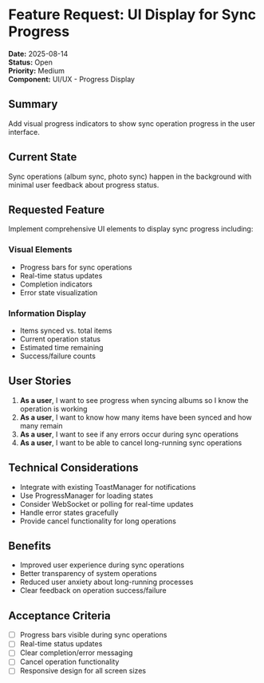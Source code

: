 # Feature Request: UI Display for Sync Progress

**Date:** 2025-08-14  
**Status:** Open  
**Priority:** Medium  
**Component:** UI/UX - Progress Display  

## Summary
Add visual progress indicators to show sync operation progress in the user interface.

## Current State
Sync operations (album sync, photo sync) happen in the background with minimal user feedback about progress status.

## Requested Feature
Implement comprehensive UI elements to display sync progress including:

### Visual Elements
- Progress bars for sync operations
- Real-time status updates
- Completion indicators
- Error state visualization

### Information Display
- Items synced vs. total items
- Current operation status
- Estimated time remaining
- Success/failure counts

## User Stories
1. **As a user**, I want to see progress when syncing albums so I know the operation is working
2. **As a user**, I want to know how many items have been synced and how many remain
3. **As a user**, I want to see if any errors occur during sync operations
4. **As a user**, I want to be able to cancel long-running sync operations

## Technical Considerations
- Integrate with existing ToastManager for notifications
- Use ProgressManager for loading states
- Consider WebSocket or polling for real-time updates
- Handle error states gracefully
- Provide cancel functionality for long operations

## Benefits
- Improved user experience during sync operations
- Better transparency of system operations
- Reduced user anxiety about long-running processes
- Clear feedback on operation success/failure

## Acceptance Criteria
- [ ] Progress bars visible during sync operations
- [ ] Real-time status updates
- [ ] Clear completion/error messaging
- [ ] Cancel operation functionality
- [ ] Responsive design for all screen sizes